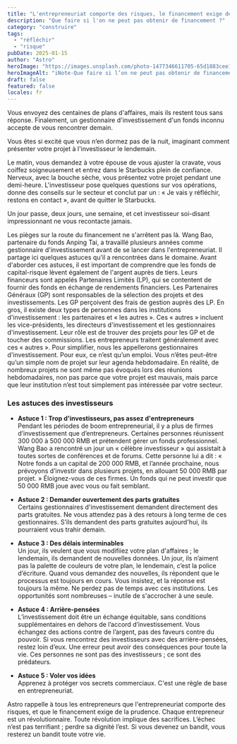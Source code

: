 ```yaml
---
title: "L'entrepreneuriat comporte des risques, le financement exige de la prudence"
description: "Que faire si l'on ne peut pas obtenir de financement ?"
category: "construire"
tags:
  - "réfléchir"
  - "risque"
pubDate: 2025-01-15
author: "Astro"
heroImage: "https://images.unsplash.com/photo-1477346611705-65d1883cee1e"
heroImageAlt: "iNote-Que faire si l’on ne peut pas obtenir de financement ?"
draft: false
featured: false
locales: fr
---
```


Vous envoyez des centaines de plans d'affaires, mais ils restent tous sans réponse. Finalement, un gestionnaire d'investissement d'un fonds inconnu accepte de vous rencontrer demain.

Vous êtes si excité que vous n’en dormez pas de la nuit, imaginant comment présenter votre projet à l'investisseur le lendemain.

Le matin, vous demandez à votre épouse de vous ajuster la cravate, vous coiffez soigneusement et entrez dans le Starbucks plein de confiance. Nerveux, avec la bouche sèche, vous présentez votre projet pendant une demi-heure. L'investisseur pose quelques questions sur vos opérations, donne des conseils sur le secteur et conclut par un : « Je vais y réfléchir, restons en contact », avant de quitter le Starbucks.

Un jour passe, deux jours, une semaine, et cet investisseur soi-disant impressionnant ne vous recontacte jamais.

Les pièges sur la route du financement ne s'arrêtent pas là. Wang Bao, partenaire du fonds Anping Tai, a travaillé plusieurs années comme gestionnaire d'investissement avant de se lancer dans l'entrepreneuriat. Il partage ici quelques astuces qu’il a rencontrées dans le domaine. Avant d'aborder ces astuces, il est important de comprendre que les fonds de capital-risque lèvent également de l'argent auprès de tiers. Leurs financeurs sont appelés Partenaires Limités (LP), qui se contentent de fournir des fonds en échange de rendements financiers. Les Partenaires Généraux (GP) sont responsables de la sélection des projets et des investissements. Les GP perçoivent des frais de gestion auprès des LP. En gros, il existe deux types de personnes dans les institutions d'investissement : les partenaires et « les autres ». Ces « autres » incluent les vice-présidents, les directeurs d'investissement et les gestionnaires d'investissement. Leur rôle est de trouver des projets pour les GP et de toucher des commissions. Les entrepreneurs traitent généralement avec ces « autres ». Pour simplifier, nous les appellerons gestionnaires d'investissement. Pour eux, ce n’est qu’un emploi. Vous n’êtes peut-être qu’un simple nom de projet sur leur agenda hebdomadaire. En réalité, de nombreux projets ne sont même pas évoqués lors des réunions hebdomadaires, non pas parce que votre projet est mauvais, mais parce que leur institution n’est tout simplement pas intéressée par votre secteur.

### Les astuces des investisseurs

- **Astuce 1 : Trop d'investisseurs, pas assez d'entrepreneurs**  
  Pendant les périodes de boom entrepreneurial, il y a plus de firmes d’investissement que d’entrepreneurs. Certaines personnes réunissent 300 000 à 500 000 RMB et prétendent gérer un fonds professionnel. Wang Bao a rencontré un jour un « célèbre investisseur » qui assistait à toutes sortes de conférences et de forums. Cette personne lui a dit : « Notre fonds a un capital de 200 000 RMB, et l’année prochaine, nous prévoyons d’investir dans plusieurs projets, en allouant 50 000 RMB par projet. » Éloignez-vous de ces firmes. Un fonds qui ne peut investir que 50 000 RMB joue avec vous ou fait semblant.

- **Astuce 2 : Demander ouvertement des parts gratuites**  
  Certains gestionnaires d'investissement demandent directement des parts gratuites. Ne vous attendez pas à des retours à long terme de ces gestionnaires. S’ils demandent des parts gratuites aujourd'hui, ils pourraient vous trahir demain.

- **Astuce 3 : Des délais interminables**  
  Un jour, ils veulent que vous modifiiez votre plan d'affaires ; le lendemain, ils demandent de nouvelles données. Un jour, ils n’aiment pas la palette de couleurs de votre plan, le lendemain, c’est la police d’écriture. Quand vous demandez des nouvelles, ils répondent que le processus est toujours en cours. Vous insistez, et la réponse est toujours la même. Ne perdez pas de temps avec ces institutions. Les opportunités sont nombreuses – inutile de s'accrocher à une seule.

- **Astuce 4 : Arrière-pensées**  
  L’investissement doit être un échange équitable, sans conditions supplémentaires en dehors de l’accord d’investissement. Vous échangez des actions contre de l’argent, pas des faveurs contre du pouvoir. Si vous rencontrez des investisseurs avec des arrière-pensées, restez loin d’eux. Une erreur peut avoir des conséquences pour toute la vie. Ces personnes ne sont pas des investisseurs ; ce sont des prédateurs.

- **Astuce 5 : Voler vos idées**  
  Apprenez à protéger vos secrets commerciaux. C'est une règle de base en entrepreneuriat.

Astro rappelle à tous les entrepreneurs que l'entrepreneuriat comporte des risques, et que le financement exige de la prudence. Chaque entrepreneur est un révolutionnaire. Toute révolution implique des sacrifices. L’échec n’est pas terrifiant ; perdre sa dignité l’est. Si vous devenez un bandit, vous resterez un bandit toute votre vie.
